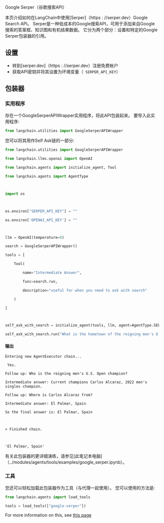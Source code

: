 Google Serper（谷歌搜索API）

本页介绍如何在LangChain中使用[Serper]（https : //serper.dev）Google Search API。 Serper是一种低成本的Google搜索API，可用于添加来自Google搜索的答案框、知识图和有机结果数据。
它分为两个部分：设置和特定的Google Serper包装器的引用。

## 设置
- 转到[serper.dev]（https : //serper.dev）注册免费帐户
- 获取API密钥并将其设置为环境变量（` SERPER_API_KEY`）

## 包装器

### 实用程序

存在一个GoogleSerperAPIWrapper实用程序，将此API包装起来。 要导入此实用程序: 

```python
from langchain.utilities import GoogleSerperAPIWrapper

```


您可以将其用作Self Ask链的一部分: 

```python
from langchain.utilities import GoogleSerperAPIWrapper

from langchain.llms.openai import OpenAI

from langchain.agents import initialize_agent, Tool

from langchain.agents import AgentType



import os



os.environ["SERPER_API_KEY"] = ""

os.environ['OPENAI_API_KEY'] = ""



llm = OpenAI(temperature=0)

search = GoogleSerperAPIWrapper()

tools = [

    Tool(

        name="Intermediate Answer",

        func=search.run,

        description="useful for when you need to ask with search"

    )

]



self_ask_with_search = initialize_agent(tools, llm, agent=AgentType.SELF_ASK_WITH_SEARCH, verbose=True)

self_ask_with_search.run("What is the hometown of the reigning men's U.S. Open champion?")

```


#### 输出
```
Entering new AgentExecutor chain...

 Yes.

Follow up: Who is the reigning men's U.S. Open champion?

Intermediate answer: Current champions Carlos Alcaraz, 2022 men's singles champion.

Follow up: Where is Carlos Alcaraz from?

Intermediate answer: El Palmar, Spain

So the final answer is: El Palmar, Spain



> Finished chain.



'El Palmar, Spain'

```


有关此包装器的更详细演练，请参见[此笔记本电脑]（../modules/agents/tools/examples/google_serper.ipynb）。

### 工具

您还可以轻松加载此包装器作为工具（与代理一起使用）。 
您可以使用的方法是: 
```python
from langchain.agents import load_tools

tools = load_tools(["google-serper"])

```


For more information on this, see [this page](../modules/agents/tools/getting_started.md)

